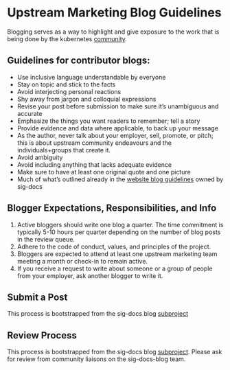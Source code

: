  <h1>Upstream Marketing Blog Guidelines</h1>

Blogging serves as a way to highlight and give exposure to the work that is being done by the kubernetes [community].

<h2>Guidelines for contributor blogs: </h2>

* Use inclusive language understandable by everyone
* Stay on topic and stick to the facts
* Avoid interjecting personal reactions 
* Shy away from jargon and colloquial expressions
* Revise your post before submission to make sure it’s unambiguous and accurate
* Emphasize the things you want readers to remember; tell a story
* Provide evidence and data where applicable, to back up your message
* As the author, never talk about your employer, sell, promote, or pitch; this is about upstream community endeavours and the individuals+groups that create it.
* Avoid ambiguity
* Avoid including anything that lacks adequate evidence
* Make sure to have at least one original quote and one picture
* Much of what’s outlined already in the [website blog guidelines] owned by sig-docs

<h2>Blogger Expectations, Responsibilities, and Info</h2>

1. Active bloggers should write one blog a quarter. The time commitment is typically 5-10 hours per quarter depending on the number of blog posts in the review queue.
2. Adhere to the code of conduct, values, and principles of the project.
3. Bloggers are expected to attend at least one upstream marketing team meeting a month or check-in to remain active. 
4. If you receive a request to write about someone or a group of people from your employer, ask another blogger to write it. 

<h2>Submit a Post </h2>

This process is bootstrapped from the sig-docs blog [subproject]

<h2>Review Process</h2>

This process is bootstrapped from the sig-docs blog [subproject]. Please ask for review from community liaisons on the sig-docs-blog team.

[community]: https://github.com/kubernetes/community
[subproject]: https://github.com/kubernetes/community/blob/77aa44ba8a506b2d8a7110ff96f545c36db906f3/sig-docs/blog-subproject/README.md
[website blog guidelines]: https://github.com/kubernetes/community/blob/77aa44ba8a506b2d8a7110ff96f545c36db906f3/sig-docs/blog-subproject/README.md



